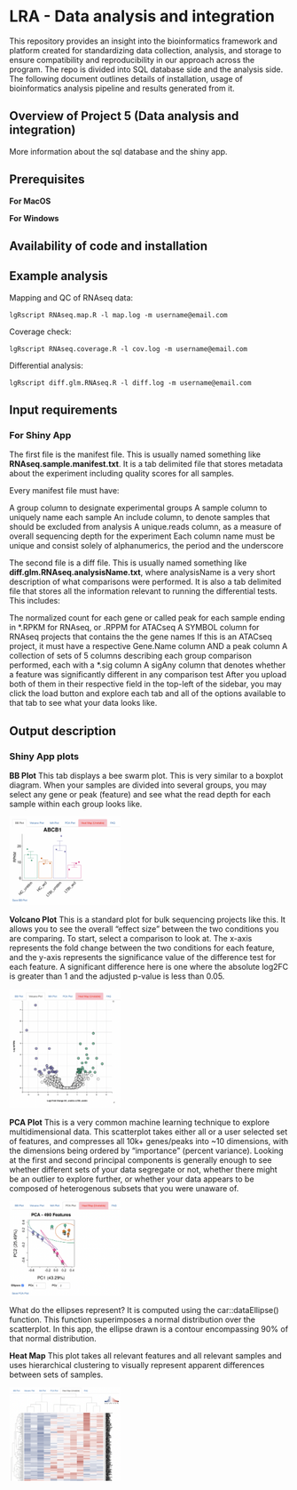 # LRA - Data analysis and integration

This repository provides an insight into the bioinformatics framework and platform created for standardizing data collection, analysis, and storage to ensure compatibility and reproducibility in our approach across the program. The repo is divided into SQL database side and the analysis side. The following document outlines details of installation, usage of bioinformatics analysis pipeline and results generated from it.

## Overview of Project 5 (Data analysis and integration)

More information about the sql database and the shiny app.

## Prerequisites
**For MacOS**

**For Windows**

## Availability of code and installation

## Example analysis

Mapping and QC of RNAseq data:
```
lgRscript RNAseq.map.R -l map.log -m username@email.com
```

Coverage check:
```
lgRscript RNAseq.coverage.R -l cov.log -m username@email.com
```

Differential analysis:
```
lgRscript diff.glm.RNAseq.R -l diff.log -m username@email.com
```

## Input requirements

### For Shiny App
The first file is the manifest file. This is usually named something like **RNAseq.sample.manifest.txt**. It is a tab delimited file that stores metadata about the experiment including quality scores for all samples.

Every manifest file must have:

A group column to designate experimental groups
A sample column to uniquely name each sample
An include column, to denote samples that should be excluded from analysis
A unique.reads column, as a measure of overall sequencing depth for the experiment
Each column name must be unique and consist solely of alphanumerics, the period and the underscore

The second file is a diff file. This is usually named something like **diff.glm.RNAseq.analysisName.txt**, where analysisName is a very short description of what comparisons were performed. It is also a tab delimited file that stores all the information relevant to running the differential tests. This includes:

The normalized count for each gene or called peak for each sample ending in *.RPKM for RNAseq, or .RPPM for ATACseq
A SYMBOL column for RNAseq projects that contains the the gene names
If this is an ATACseq project, it must have a respective Gene.Name column AND a peak column
A collection of sets of 5 columns describing each group comparison performed, each with a *.sig column
A sigAny column that denotes whether a feature was significantly different in any comparison test
After you upload both of them in their respective field in the top-left of the sidebar, you may click the load button and explore each tab and all of the options available to that tab to see what your data looks like.

## Output description

### Shiny App plots
**BB Plot**
This tab displays a bee swarm plot. This is very similar to a boxplot diagram. When your samples are divided into several groups, you may select any gene or peak (feature) and see what the read depth for each sample within each group looks like.

<img src="https://github.com/MGupta313/LRA/blob/main/Analysis/Images/bbplot.png" alt="Folders" width="200"/>

**Volcano Plot**
This is a standard plot for bulk sequencing projects like this. It allows you to see the overall “effect size” between the two conditions you are comparing. To start, select a comparison to look at. The x-axis represents the fold change between the two conditions for each feature, and the y-axis represents the significance value of the difference test for each feature. A significant difference here is one where the absolute log2FC is greater than 1 and the adjusted p-value is less than 0.05.

<img src="https://github.com/MGupta313/LRA/blob/main/Analysis/Images/volcano.png" alt="Folders" width="200"/>


**PCA Plot**
This is a very common machine learning technique to explore multidimensional data. This scatterplot takes either all or a user selected set of features, and compresses all 10k+ genes/peaks into ~10 dimensions, with the dimensions being ordered by “importance” (percent variance). Looking at the first and second principal components is generally enough to see whether different sets of your data segregate or not, whether there might be an outlier to explore further, or whether your data appears to be composed of heterogenous subsets that you were unaware of.

<img src="https://github.com/MGupta313/LRA/blob/main/Analysis/Images/pca.png" alt="Folders" width="200"/>

What do the ellipses represent?
It is computed using the car::dataEllipse() function. This function superimposes a normal distribution over the scatterplot. In this app, the ellipse drawn is a contour encompassing 90% of that normal distribution.

**Heat Map**
This plot takes all relevant features and all relevant samples and uses hierarchical clustering to visually represent apparent differences between sets of samples.

<img src="https://github.com/MGupta313/LRA/blob/main/Analysis/Images/heatmap.png" alt="Folders" width="200"/>
